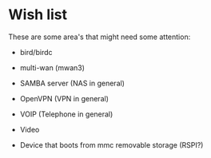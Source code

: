 # Wish list

These are some area's that might need some attention:

* bird/birdc

* multi-wan (mwan3)

* SAMBA server (NAS in general)
* OpenVPN (VPN in general)
* VOIP (Telephone in general)
* Video
* Device that boots from mmc removable storage (RSPI?)
